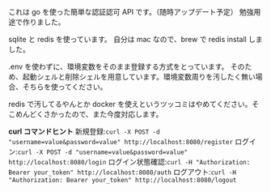これは go を使った簡単な認証認可 API です。（随時アップデート予定）
勉強用途で作りました。

sqlite と redis を使っています。
自分は mac なので、brew で redis install しました。

.env を使わずに、環境変数をそのまま登録する方式をとっています。
そのため、起動シェルと削除シェルを用意しています。環境変数周りを汚したく無い場合、そちらを使ってください。

redis で汚してるやんとか docker を使えというツッコミはやめてください。そこめんどくさかったので、また今度対応します。

**curl コマンドヒント**
新規登録:`curl -X POST -d "username=value&password=value" http://localhost:8080/register`
ログイン:`curl -X POST -d "username=value&password=value" http://localhost:8080/login`
ログイン状態確認:`curl -H "Authorization: Bearer your_token" http://localhost:8080/auth`
ログアウト:`curl -H "Authorization: Bearer your_token" http://localhost:8080/logout`
